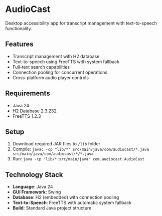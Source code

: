 # AudioCast

Desktop accessibility app for transcript management with text-to-speech functionality.

## Features
- Transcript management with H2 database
- Text-to-speech using FreeTTS with system fallback
- Full-text search capabilities
- Connection pooling for concurrent operations
- Cross-platform audio player controls

## Requirements
- Java 24
- H2 Database 2.3.232
- FreeTTS 1.2.3

## Setup
1. Download required JAR files to `/lib` folder
2. Compile: `javac -cp "lib/*" src/main/java/com/audiocast/*.java src/main/java/com/audiocast/*/*.java`
3. Run: `java -cp "lib/*:src/main/java" com.audiocast.AudioCast`

## Technology Stack
- **Language**: Java 24
- **GUI Framework**: Swing
- **Database**: H2 (embedded) with connection pooling
- **Text-to-Speech**: FreeTTS with automatic system fallback
- **Build**: Standard Java project structure